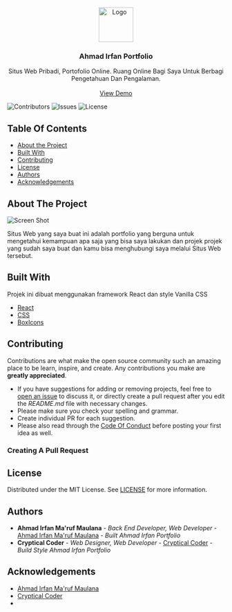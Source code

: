 <br/>
<p align="center">
  <a href="https://github.com/ahmadirfanmarufm/ahmadirfan-portfolio">
    <img src="https://res.cloudinary.com/panda-empire/image/upload/v1684048143/ahmadirfan-logo_k84lim.png" alt="Logo" width="80" height="80">
  </a>

  <h3 align="center">Ahmad Irfan Portfolio</h3>

  <p align="center">
    Situs Web Pribadi, Portofolio Online. Ruang Online Bagi Saya Untuk Berbagi Pengetahuan Dan Pengalaman.
    <br/>
    <br/>
    <a href="https://ahmadirfan.site">View Demo</a>
  </p>
</p>

![Contributors](https://img.shields.io/github/contributors/ahmadirfanmarufm/ahmadirfan-portfolio?color=dark-green) ![Issues](https://img.shields.io/github/issues/ahmadirfanmarufm/ahmadirfan-portfolio) ![License](https://img.shields.io/github/license/ahmadirfanmarufm/ahmadirfan-portfolio) 

## Table Of Contents

* [About the Project](#about-the-project)
* [Built With](#built-with)
* [Contributing](#contributing)
* [License](#license)
* [Authors](#authors)
* [Acknowledgements](#acknowledgements)

## About The Project

![Screen Shot](https://res.cloudinary.com/panda-empire/image/upload/v1684048309/screenshot-ahmadirfan-portfolio.netlify.app-2023.05.14-14_11_28_tmmxic.png)

Situs Web yang saya buat ini adalah portfolio yang berguna untuk mengetahui kemampuan apa saja yang bisa saya lakukan dan projek projek yang sudah saya buat dan kamu bisa menghubungi saya melalui Situs Web tersebut. 

## Built With

Projek ini dibuat menggunakan framework React dan style Vanilla CSS

* [React](https://react.dev/)
* [CSS](https://www.w3.org/Style/CSS/Overview.en.html)
* [BoxIcons](https://boxicons.com/)

## Contributing

Contributions are what make the open source community such an amazing place to be learn, inspire, and create. Any contributions you make are **greatly appreciated**.
* If you have suggestions for adding or removing projects, feel free to [open an issue](https://github.com/ahmadirfanmarufm/ahmadirfan-portfolio/issues/new) to discuss it, or directly create a pull request after you edit the *README.md* file with necessary changes.
* Please make sure you check your spelling and grammar.
* Create individual PR for each suggestion.
* Please also read through the [Code Of Conduct](https://github.com/ahmadirfanmarufm/ahmadirfan-portfolio/blob/main/CODE_OF_CONDUCT.md) before posting your first idea as well.

### Creating A Pull Request



## License

Distributed under the MIT License. See [LICENSE](https://github.com/ahmadirfanmarufm/ahmadirfan-portfolio/blob/main/LICENSE.md) for more information.

## Authors

* **Ahmad Irfan Ma'ruf Maulana** - *Back End Developer, Web Developer* - [Ahmad Irfan Ma'ruf Maulana](https://github.com/ahmadirfanmarufm/) - *Built Ahmad Irfan Portfolio*
* **Cryptical Coder** - *Web Designer, Web Developer* - [Cryptical Coder](https://www.instagram.com/crypticalcoder/) - *Build Style Ahmad Irfan Portfolio*

## Acknowledgements

* [Ahmad Irfan Ma'ruf Maulana](https://www.instagram.com/ahmadirfan.dev/)
* [Cryptical Coder](https://www.instagram.com/crypticalcoder/)
* []()
